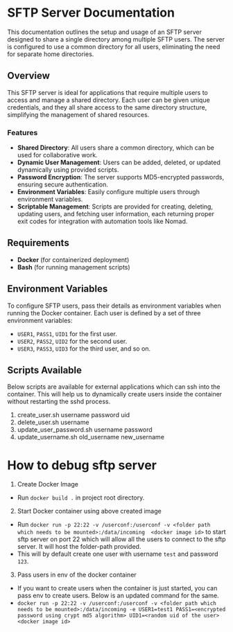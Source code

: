 # SFTP Server Documentation

This documentation outlines the setup and usage of an SFTP server designed to share a single directory among multiple SFTP users. The server is configured to use a common directory for all users, eliminating the need for separate home directories.

## Overview

This SFTP server is ideal for applications that require multiple users to access and manage a shared directory. Each user can be given unique credentials, and they all share access to the same directory structure, simplifying the management of shared resources.

### Features

- **Shared Directory**: All users share a common directory, which can be used for collaborative work.
- **Dynamic User Management**: Users can be added, deleted, or updated dynamically using provided scripts.
- **Password Encryption**: The server supports MD5-encrypted passwords, ensuring secure authentication.
- **Environment Variables**: Easily configure multiple users through environment variables.
- **Scriptable Management**: Scripts are provided for creating, deleting, updating users, and fetching user information, each returning proper exit codes for integration with automation tools like Nomad.

## Requirements

- **Docker** (for containerized deployment)
- **Bash** (for running management scripts)

## Environment Variables

To configure SFTP users, pass their details as environment variables when running the Docker container. Each user is defined by a set of three environment variables:

- `USER1`, `PASS1`, `UID1` for the first user.
- `USER2`, `PASS2`, `UID2` for the second user.
- `USER3`, `PASS3`, `UID3` for the third user, and so on.

## Scripts Available

Below scripts are available for external applications which can ssh into the container. This will help us to dynamically create users inside the container without restarting the sshd process.

1. create_user.sh username password uid
2. delete_user.sh username
3. update_user_password.sh username password
4. update_username.sh old_username new_username

# How to debug sftp server

1. Create Docker Image
- Run `docker build .` in project root directory.

2. Start Docker container using above created image
- Run `docker run -p 22:22 -v /userconf:/userconf -v <folder path which needs to be mounted>:/data/incoming  <docker image id>` to start sftp server on port 22 which will allow all the users to connect to the sftp server. It will host the folder-path provided.
- This will by default create one user with username `test` and password `123`.

3. Pass users in env of the docker container
- If you want to create users when the container is just started, you can pass env to create users. Below is an updated command for the same.
- `docker run -p 22:22 -v /userconf:/userconf -v <folder path which needs to be mounted>:/data/incoming -e USER1=test1 PASS1=<encrypted password using crypt md5 algorithm> UID1=<random uid of the user>  <docker image id>`
